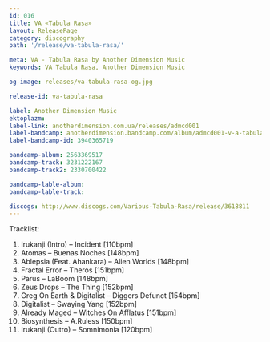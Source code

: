 ```yaml
---
id: 016
title: VA «Tabula Rasa»
layout: ReleasePage
category: discography
path: '/release/va-tabula-rasa/'

meta: VA - Tabula Rasa by Another Dimension Music
keywords: VA Tabula Rasa, Another Dimension Music

og-image: releases/va-tabula-rasa-og.jpg

release-id: va-tabula-rasa

label: Another Dimension Music
ektoplazm: 
label-link: anotherdimension.com.ua/releases/admcd001
label-bandcamp: anotherdimension.bandcamp.com/album/admcd001-v-a-tabula-rasa-sale
label-bandcamp-id: 3940365719

bandcamp-album: 2563369517
bandcamp-track: 3231222167
bandcamp-track2: 2330700422

bandcamp-lable-album: 
bandcamp-lable-track: 

discogs: http://www.discogs.com/Various-Tabula-Rasa/release/3618811
---
```


Tracklist:

01. Irukanji (Intro) – Incident [110bpm]
02. Atomas – Buenas Noches [148bpm]
03. Ablepsia (Feat. Ahankara) – Alien Worlds [148bpm]
04. Fractal Error – Theros [151bpm]
05. Parus – LaBoom [148bpm]
06. Zeus Drops – The Thing [152bpm]
07. Greg On Earth & Digitalist – Diggers Defunct [154bpm]
08. Digitalist – Swaying Yang [152bpm]
09. Already Maged – Witches On Afflatus [151bpm]
10. Biosynthesis – A.Ruless [150bpm]
11. Irukanji (Outro) – Somnimonia [120bpm]

